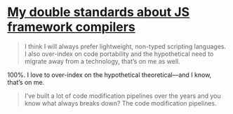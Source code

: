 # [My double standards about JS framework compilers](https://daverupert.com/2023/05/js-compiler-double-standards/)

> I think I will always prefer lightweight, non-typed scripting languages. I also over-index on code portability and the hypothetical need to migrate away from a technology, that’s on me as well.

100%. I love to over-index on the hypothetical theoretical—and I know, that’s on me.

> I’ve built a lot of code modification pipelines over the years and you know what always breaks down? The code modification pipelines.